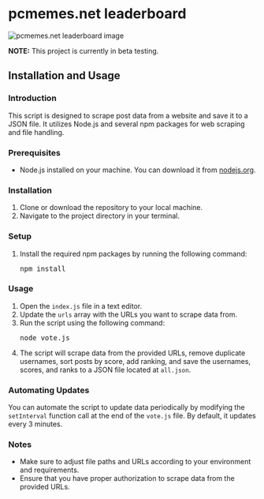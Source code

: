 <!DOCTYPE html>
<html lang="en">

<body>
    <h1>pcmemes.net leaderboard</h1>
    <img src="https://github.com/Riotcoke123/pcmemes_leaderboard/assets/63672863/1bf6daf3-afbe-456d-b607-b2ae5bb6dce9" alt="pcmemes.net leaderboard image">
    <p><strong>NOTE:</strong> This project is currently in beta testing.</p>
    <h2>Installation and Usage</h2>
    <h3>Introduction</h3>
    <p>This script is designed to scrape post data from a website and save it to a JSON file. It utilizes Node.js and several npm packages for web scraping and file handling.</p>
    <h3>Prerequisites</h3>
    <ul>
        <li>Node.js installed on your machine. You can download it from <a href="https://nodejs.org/">nodejs.org</a>.</li>
    </ul>
    <h3>Installation</h3>
    <ol>
        <li>Clone or download the repository to your local machine.</li>
        <li>Navigate to the project directory in your terminal.</li>
    </ol>
    <h3>Setup</h3>
    <ol>
        <li>Install the required npm packages by running the following command:
            <pre>npm install</pre>
        </li>
    </ol>
    <h3>Usage</h3>
    <ol>
        <li>Open the <code>index.js</code> file in a text editor.</li>
        <li>Update the <code>urls</code> array with the URLs you want to scrape data from.</li>
        <li>Run the script using the following command:
            <pre>node vote.js</pre>
        </li>
        <li>The script will scrape data from the provided URLs, remove duplicate usernames, sort posts by score, add ranking, and save the usernames, scores, and ranks to a JSON file located at <code>all.json</code>.</li>
    </ol>
    <h3>Automating Updates</h3>
    <p>You can automate the script to update data periodically by modifying the <code>setInterval</code> function call at the end of the <code>vote.js</code> file. By default, it updates every 3 minutes.</p>
    <h3>Notes</h3>
    <ul>
        <li>Make sure to adjust file paths and URLs according to your environment and requirements.</li>
        <li>Ensure that you have proper authorization to scrape data from the provided URLs.</li>
    </ul>
</body>
</html>
